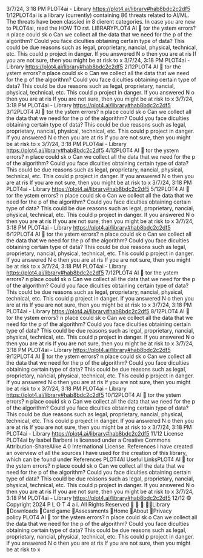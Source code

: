 3/7/24, 3:18 PM PLOT4ai - Library
https://plot4.ai/library#hab8bdc2c2df5 1/12PLOT4ai is a library (currently) containing 86 threats related to
AI/ML. The threats have been classi ed in 8 di erent categories.
In case you are new to PLOT4ai, read the HOW TO  rst.
LIBRARYPLOT4
AI 
tor the
ystem errors?
 n place could
sk
 o
Can we collect all the data that we need for the p
of the algorithm?
Could you face di culties obtaining certain type of data? This could be due
reasons such as legal, proprietary,  nancial, physical, technical, etc. This could p
project in danger.
If you answered N o then you are at ris
If you are not sure, then you might be at risk to
x
3/7/24, 3:18 PM PLOT4ai - Library
https://plot4.ai/library#hab8bdc2c2df5 2/12PLOT4
AI 
tor the
ystem errors?
 n place could
sk
 o
Can we collect all the data that we need for the p
of the algorithm?
Could you face di culties obtaining certain type of data? This could be due
reasons such as legal, proprietary,  nancial, physical, technical, etc. This could p
project in danger.
If you answered N o then you are at ris
If you are not sure, then you might be at risk to
x
3/7/24, 3:18 PM PLOT4ai - Library
https://plot4.ai/library#hab8bdc2c2df5 3/12PLOT4
AI 
tor the
ystem errors?
 n place could
sk
 o
Can we collect all the data that we need for the p
of the algorithm?
Could you face di culties obtaining certain type of data? This could be due
reasons such as legal, proprietary,  nancial, physical, technical, etc. This could p
project in danger.
If you answered N o then you are at ris
If you are not sure, then you might be at risk to
x
3/7/24, 3:18 PM PLOT4ai - Library
https://plot4.ai/library#hab8bdc2c2df5 4/12PLOT4
AI 
tor the
ystem errors?
 n place could
sk
 o
Can we collect all the data that we need for the p
of the algorithm?
Could you face di culties obtaining certain type of data? This could be due
reasons such as legal, proprietary,  nancial, physical, technical, etc. This could p
project in danger.
If you answered N o then you are at ris
If you are not sure, then you might be at risk to
x
3/7/24, 3:18 PM PLOT4ai - Library
https://plot4.ai/library#hab8bdc2c2df5 5/12PLOT4
AI 
tor the
ystem errors?
 n place could
sk
 o
Can we collect all the data that we need for the p
of the algorithm?
Could you face di culties obtaining certain type of data? This could be due
reasons such as legal, proprietary,  nancial, physical, technical, etc. This could p
project in danger.
If you answered N o then you are at ris
If you are not sure, then you might be at risk to
x
3/7/24, 3:18 PM PLOT4ai - Library
https://plot4.ai/library#hab8bdc2c2df5 6/12PLOT4
AI 
tor the
ystem errors?
 n place could
sk
 o
Can we collect all the data that we need for the p
of the algorithm?
Could you face di culties obtaining certain type of data? This could be due
reasons such as legal, proprietary,  nancial, physical, technical, etc. This could p
project in danger.
If you answered N o then you are at ris
If you are not sure, then you might be at risk to
x
3/7/24, 3:18 PM PLOT4ai - Library
https://plot4.ai/library#hab8bdc2c2df5 7/12PLOT4
AI 
tor the
ystem errors?
 n place could
sk
 o
Can we collect all the data that we need for the p
of the algorithm?
Could you face di culties obtaining certain type of data? This could be due
reasons such as legal, proprietary,  nancial, physical, technical, etc. This could p
project in danger.
If you answered N o then you are at ris
If you are not sure, then you might be at risk to
x
3/7/24, 3:18 PM PLOT4ai - Library
https://plot4.ai/library#hab8bdc2c2df5 8/12PLOT4
AI 
tor the
ystem errors?
 n place could
sk
 o
Can we collect all the data that we need for the p
of the algorithm?
Could you face di culties obtaining certain type of data? This could be due
reasons such as legal, proprietary,  nancial, physical, technical, etc. This could p
project in danger.
If you answered N o then you are at ris
If you are not sure, then you might be at risk to
x
3/7/24, 3:18 PM PLOT4ai - Library
https://plot4.ai/library#hab8bdc2c2df5 9/12PLOT4
AI 
tor the
ystem errors?
 n place could
sk
 o
Can we collect all the data that we need for the p
of the algorithm?
Could you face di culties obtaining certain type of data? This could be due
reasons such as legal, proprietary,  nancial, physical, technical, etc. This could p
project in danger.
If you answered N o then you are at ris
If you are not sure, then you might be at risk to
x
3/7/24, 3:18 PM PLOT4ai - Library
https://plot4.ai/library#hab8bdc2c2df5 10/12PLOT4
AI 
tor the
ystem errors?
 n place could
sk
 o
Can we collect all the data that we need for the p
of the algorithm?
Could you face di culties obtaining certain type of data? This could be due
reasons such as legal, proprietary,  nancial, physical, technical, etc. This could p
project in danger.
If you answered N o then you are at ris
If you are not sure, then you might be at risk to
x
3/7/24, 3:18 PM PLOT4ai - Library
https://plot4.ai/library#hab8bdc2c2df5 11/12
License
PLOT4ai by Isabel Barberá is licensed under a Creative Commons
Attribution-ShareAlike 4.0 International License.
References
I have created an overview of all the sources I have used for the
creation of this library, which can be found under References
PLOT4AI
Useful LinksPLOT4
AI 
tor the
ystem errors?
 n place could
sk
 o
Can we collect all the data that we need for the p
of the algorithm?
Could you face di culties obtaining certain type of data? This could be due
reasons such as legal, proprietary,  nancial, physical, technical, etc. This could p
project in danger.
If you answered N o then you are at ris
If you are not sure, then you might be at risk to
x
3/7/24, 3:18 PM PLOT4ai - Library
https://plot4.ai/library#hab8bdc2c2df5 12/12
© Copyright 2024 P L O T 4 a i. All Rights Reserved
   Library
Downloads
Card game
Assessments
Home
About
Privacy policy PLOT4
AI 
tor the
ystem errors?
 n place could
sk
 o
Can we collect all the data that we need for the p
of the algorithm?
Could you face di culties obtaining certain type of data? This could be due
reasons such as legal, proprietary,  nancial, physical, technical, etc. This could p
project in danger.
If you answered N o then you are at ris
If you are not sure, then you might be at risk to
x
